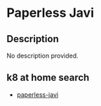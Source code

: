 # Paperless Javi

## Description

No description provided.

## k8 at home search

- [paperless-javi](https://nanne.dev/k8s-at-home-search/#/paperless-javi)
